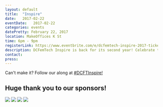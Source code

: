 ```yaml
---
layout: default
title:  "Inspire"
date:   2017-02-22
eventDate:   2017-02-22
categories: events
datePretty: February 22, 2017
location: MakeOffices K St
time: 6pm - 9pm
registerLink: https://www.eventbrite.com/e/dcfemtech-inspire-2017-tickets-31617105614
description: DCFemTech Inspire is back for its second year! Celebrate the success of women in the DC tech community. Join DCFemTech as we share and celebrate your accomplishments, large and small. Expect a good mix of networking, small activities, heavy hors d'oeuvres and a celebratory toast for a great year ahead. Share your success, celebrate others, and empower our community.
contact:
press:
---
```


Can't make it? Follow our along at [#DCFTInspire!](https://twitter.com/search?q=%23dcftinspire&src=typd)

## Huge thank you to our sponsors!

[![](/assets/sponsors/makeoffices.png)](https://makeoffices.com/)
[![](/assets/sponsors/acm-dc.png)](http://local.acm.org/)
[![](/assets/sponsors/jbs-intl.jpg)](https://www.jbsinternational.com/)
[![](/assets/sponsors/adhoc.png)](https://adhocteam.us/)

